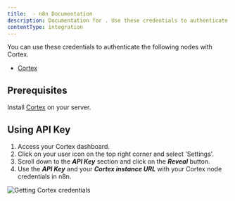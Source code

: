 ```yaml
---
title:  - n8n Documentation
description: Documentation for . Use these credentials to authenticate Copper in n8n, a workflow automation platform.
contentType: integration
---
```



You can use these credentials to authenticate the following nodes with Cortex.

- [Cortex](/integrations/builtin/app-nodes/n8n-nodes-base.cortex/)

## Prerequisites

Install [Cortex](https://github.com/TheHive-Project/CortexDocs/blob/master/installation/install-guide.md) on your server.

## Using API Key

1. Access your Cortex dashboard.
2. Click on your user icon on the top right corner and select 'Settings'.
3. Scroll down to the ***API Key*** section and click on the ***Reveal*** button.
4. Use the ***API Key*** and your ***Cortex instance URL*** with your Cortex node credentials in n8n.

![Getting Cortex credentials](/_images/integrations/builtin/credentials/cortex/using-api.gif)

